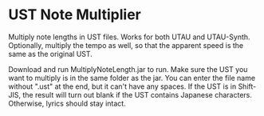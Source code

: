 # UST Note Multiplier
Multiply note lengths in UST files.  Works for both UTAU and UTAU-Synth.
Optionally, multiply the tempo as well, so that the apparent speed is the same as the original UST.

Download and run MultiplyNoteLength.jar to run.  Make sure the UST you want to multiply is in the same folder as the jar.  You can enter the file name without ".ust" at the end, but it can't have any spaces.
If the UST is in Shift-JIS, the result will turn out blank if the UST contains Japanese characters.  Otherwise, lyrics should stay intact.
